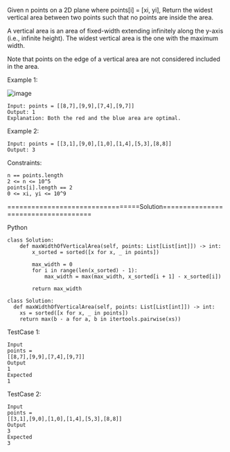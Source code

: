 Given n points on a 2D plane where points[i] = [xi, yi], Return the widest vertical area between two points such that no points are inside the area.

A vertical area is an area of fixed-width extending infinitely along the y-axis (i.e., infinite height). The widest vertical area is the one with the maximum width.

Note that points on the edge of a vertical area are not considered included in the area.

 

Example 1:

​![image](https://github.com/Pughal/leetcode_solutions/assets/22728867/546f542a-b802-47e6-ad12-258fe9669482)

```
Input: points = [[8,7],[9,9],[7,4],[9,7]]
Output: 1
Explanation: Both the red and the blue area are optimal.
```

Example 2:
```
Input: points = [[3,1],[9,0],[1,0],[1,4],[5,3],[8,8]]
Output: 3
``` 

Constraints:
```
n == points.length
2 <= n <= 10^5
points[i].length == 2
0 <= xi, yi <= 10^9
```


=================================Solution====================================

Python

```
class Solution:
    def maxWidthOfVerticalArea(self, points: List[List[int]]) -> int:
        x_sorted = sorted([x for x, _ in points])

        max_width = 0
        for i in range(len(x_sorted) - 1):
            max_width = max(max_width, x_sorted[i + 1] - x_sorted[i])

        return max_width        
```

```
class Solution:
  def maxWidthOfVerticalArea(self, points: List[List[int]]) -> int:
    xs = sorted([x for x, _ in points])
    return max(b - a for a, b in itertools.pairwise(xs))
```

TestCase 1:
```
Input
points =
[[8,7],[9,9],[7,4],[9,7]]
Output
1
Expected
1
```

TestCase 2:
```
Input
points =
[[3,1],[9,0],[1,0],[1,4],[5,3],[8,8]]
Output
3
Expected
3
```
